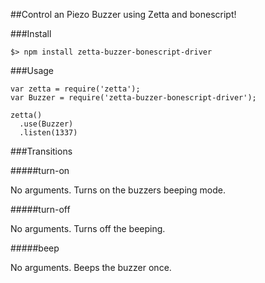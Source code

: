 ##Control an Piezo Buzzer using Zetta and bonescript!

###Install

```
$> npm install zetta-buzzer-bonescript-driver
```

###Usage

```
var zetta = require('zetta');
var Buzzer = require('zetta-buzzer-bonescript-driver');

zetta()
  .use(Buzzer)
  .listen(1337)
```

###Transitions

#####turn-on

No arguments. Turns on the buzzers beeping mode.

#####turn-off

No arguments. Turns off the beeping.

#####beep

No arguments. Beeps the buzzer once.
